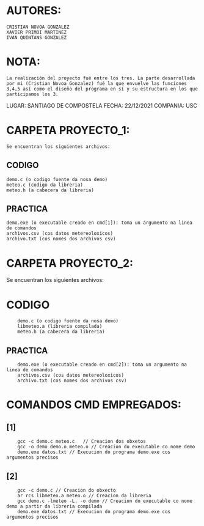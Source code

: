 # AUTORES:
    CRISTIAN NOVOA GONZALEZ
    XAVIER PRIMOI MARTINEZ
    IVAN QUINTANS GONZALEZ
    
# NOTA:
    La realización del proyecto fué entre los tres. La parte desarrollada por mi (Cristian Novoa Gonzalez) fué la que envuelve las funciones 3,4,5 así como el diseño del programa en sí y su estructura en los que participamos los 3.

LUGAR: SANTIAGO DE COMPOSTELA
FECHA: 22/12/2021
COMPANIA: USC

# CARPETA PROYECTO_1:
	Se encuentran los siguientes archivos:
  ## CODIGO
    demo.c (o codigo fuente da nosa demo)
    meteo.c (codigo da libreria)
    meteo.h (a cabecera da libreria)
  ## PRACTICA
    demo.exe (o executable creado en cmd[1]): toma un argumento na linea de comandos
    archivos.csv (cos datos metereoloxicos)
    archivo.txt (cos nomes dos archivos csv)
    
# CARPETA PROYECTO_2:
  Se encuentran los siguientes archivos:
  # CODIGO
		demo.c (o codigo fuente da nosa demo)
		libmeteo.a (libreria compilada)
		meteo.h (a cabecera da libreria)
  ## PRACTICA
		demo.exe (o executable creado en cmd[2]): toma un argumento na linea de comandos
		archivos.csv (cos datos metereoloxicos)
		archivo.txt (cos nomes dos archivos csv)

# COMANDOS CMD EMPREGADOS:
  ## [1]	
		gcc -c demo.c meteo.c	// Creacion dos obxetos
		gcc -o demo demo.o meteo.o // Creacion do executable co nome demo
		demo.exe datos.txt // Execucion do programa demo.exe cos argumentos precisos
  ## [2]
		gcc -c demo.c // Creacion do obxecto
		ar rcs libmeteo.a meteo.o // Creacion da libreria
		gcc demo.c -lmeteo -L. -o demo // Creacion do executable co nome demo a partir da libreria compilada
		demo.exe datos.txt // Execucion do programa demo.exe cos argumentos precisos

